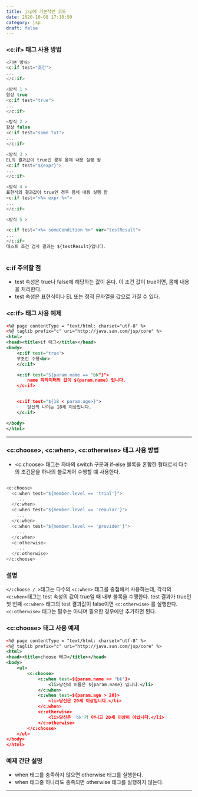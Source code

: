 ```yaml
---
title: jsp에 기본적인 코드
date: 2020-10-08 17:10:50
category: jsp
draft: false
---
```



### <c:if> 태그 사용 방법

```javascript
<기본 방식>
<c:if test="조건">
...
</c:if>

<방식 1 >
항상 true
<c:if test="true">
...
</c:if>

<방식 2 >
항상 false
<c:if test="some txt">
...
</c:if>

<방식 3 >
EL의 결과값이 true인 경우 몸체 내용 실행 함
<c:if test="${expr}">
...
</c:if>

<방식 4 >
표현식의 결과값이 true인 경우 몸체 내용 실행 함
<c:if test="<%= expr %>">
...
</c:if>

<방식 5 >

<c:if test="<%= someCondition %>" var="testResult">
...
</c:if>
테스트 조건 검사 결과는 ${testResult}입니다. 



```

### c:if 주의할 점  

- test 속성은 true나 false에 해당하는 값이 온다. 이 조건 값이 true이면, 몸체 내용을 처리한다. 
- test 속성은 표현식이나 EL 또는 정적 문자열을 값으로 가질 수 있다.

### <c:if> 태그 사용 예제

```xml
<%@ page contentType = "text/html: charset="utf-8" %>
<%@ taglib prefix="c" uri="http://java.sun.com/jsp/core" %>
<html>
<head><title>if 태그</title></head>
<body>
    <c:if test="true">
    무조건 수행<br>
    </c:if>

    <c:if test="${param.name == "bk"}">
        name 파라미터의 값이 ${param.name} 입니다. 
    </c:if>


    <c:if test="${18 < param.age>}">
        당신의 나이는 18세 이상입니다. 
    </c:if>

</body>
</html>

```

-------

### <c:choose>, <c:when>, <c:otherwise> 태그 사용 방법

- <c:choose> 태그는 자바의 switch 구문과 if-else 블록을 혼합한 형태로서 다수의 조건문을 하나의 블로게어 수행할 떄 사용한다. 


```javascript

<c:choose>
  <c:when test="${member.level == 'trial'}">
    ...
  </c:when>
  <c:when test="${member.level == 'reaular'}">
    ...
  </c:when>
  <c:when test="${member.level == 'provider'}">
    ...
  </c:when>    
  <c:otherwise>
    ...
  </c:otherwise>
</c:choose>
```

### 설명

```</:choose / >```태그는 다수의 ```<c:when>``` 태그를 중첩해서 사용하는데, 각각의 ```<c:when>```태그는 test 속성의 값이 true일 때 내부 블록을 수행한다. test 결과가 true인 첫 번째 ```<c:when>``` 태그의 test 결과값이 false이면 ```<c:otherwise>``` 를 실행한다. ```<c:otherwise>``` 태그는 필수는 아니며 필요한 경우에만 추가하면 된다. 


### <c:choose> 태그 사용 예제

```xml
<%@ page contentType = "text/html: charset="utf-8" %>
<%@ taglib prefix="c" uri="http://java.sun.com/jsp/core" %>
<html>
<head><title>choose 태그</title></head>
<body>
    <ul>
        <c:choose>
            <c:when test=${param.name == "bk"}>
                <li>당신의 이름은 ${param.name} 입니다.</li>
            </c:when>
            <c:when test=${param.age > 20}>
                <li>당신은 20세 이상입니다.</li>
            </c:when>
            <c:otherwise>
                <li>당신은 'bk'가 아니고 20세 이상이 아닙니다.</li>
            </c:otherwise>
        </c:choose>
    </ul>
</body>
</html>

```

### 예제 간단 설명
- when 태그를 충족하지 않으면 otherwise 태그를 실행한다. 
- when 태그중 하나라도 충족되면 otherwise 태그를 실행하지 않는다. 

-----


